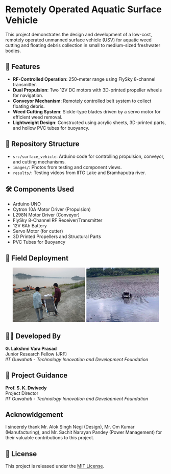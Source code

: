 # Remotely Operated Aquatic Surface Vehicle

This project demonstrates the design and development of a low-cost, remotely operated unmanned surface vehicle (USV) for aquatic weed cutting and floating debris collection in small to medium-sized freshwater bodies.

## 🚀 Features

- **RF-Controlled Operation**: 250-meter range using FlySky 8-channel transmitter.
- **Dual Propulsion**: Two 12V DC motors with 3D-printed propeller wheels for navigation.
- **Conveyor Mechanism**: Remotely controlled belt system to collect floating debris.
- **Weed Cutting System**: Sickle-type blades driven by a servo motor for efficient weed removal.
- **Lightweight Design**: Constructed using acrylic sheets, 3D-printed parts, and hollow PVC tubes for buoyancy.

## 📂 Repository Structure

- `src/surface_vehicle`: Arduino code for controlling propulsion, conveyor, and cutting mechanisms.
- `images/`: Photos from testing and component views.
- `results/`: Testing videos from IITG Lake and Bramhaputra river.

## 🛠 Components Used

- Arduino UNO
- Cytron 10A Motor Driver (Propulsion)
- L298N Motor Driver (Conveyor)
- FlySky 8-Channel RF Receiver/Transmitter
- 12V 6Ah Battery 
- Servo Motor (for cutter)
- 3D Printed Propellers and Structural Parts
- PVC Tubes for Buoyancy

## 📸 Field Deployment
<p align="center">
  <img src="results/brahmaputra_test.png" width="45%">
  <img src="results/Testing_in_IITG_Lake.png" width="45%">
</p>

## 👨‍🔬 Developed By
<tr> <td align="center"> <strong>G. Lakshmi Vara Prasad</strong><br> Junior Research Fellow (JRF)<br> <em>IIT Guwahati - Technology Innovation and Development Foundation</em> </td> </tr> <br>

## 🧭 Project Guidance
<tr> <td align="center"> <strong>Prof. S. K. Dwivedy</strong><br> Project Director<br> <em>IIT Guwahati - Technology Innovation and Development Foundation</em> </td> </tr> 

## Acknowldgement  
I sincerely thank Mr. Alok Singh Negi (Design), Mr. Om Kumar (Manufacturing), and Mr. Sachit Narayan Pandey (Power Management) for their valuable contributions to this project.

## 📄 License

This project is released under the [MIT License](LICENSE).
